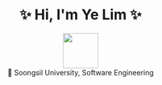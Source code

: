 <div align="center">
<h1 align="center">✨ Hi, I'm Ye Lim ✨</h1> <img src="https://media.giphy.com/media/WUlplcMpOCEmTGBtBW/giphy.gif" width="70"></h2>
<br>
🏫 Soongsil University, Software Engineering
<br>

